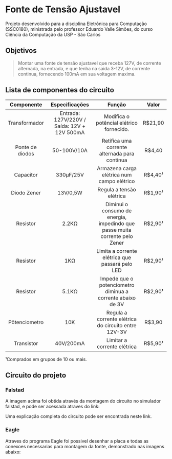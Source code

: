 
# Fonte de Tensão Ajustavel

Projeto desenvolvido para a disciplina Eletrônica para Computação (SSC0180), ministrada pelo professor Eduardo Valle Simões, do curso Ciência da Computação da USP - São Carlos  

## Objetivos
> Montar uma fonte de tensão ajustavel que receba 127V, de corrente alternada, na entrada, e que tenha na saida 3-12V, de corrente continua, fornecendo 100mA em sua voltagem maxima.


## Lista de componentes do circuito 

 Componente | Especificações     | Função | Valor    
:---------: | :-----------------:|:-----: |:----------:  
Transformador   | Entrada: 127V/220V / Saída: 12V + 12V 500mA | Modifica o potêncial elétrico fornecido.     | R$21,90 
Ponte de diodos | 50-100V/10A | Retifica uma corrente alternada para continua                                | R$4,40  
Capacitor       | 330µF/25V | Armazena carga elétrica num campo elétrico                                   | R$4,40¹ 
Diodo Zener     | 13V/0,5W | Regula a tensão elétrica                                                        | R$1,90¹ 
Resistor        | 2.2KΩ |Diminui o consumo de energia, impedindo que passe muita corrente pelo Zener | R$2,90¹ 
Resistor        | 1KΩ | Limita a corrente elétrica que passará pelo LED                                      | R$2,90¹ 
Resistor        | 5.1KΩ | Impede que o potenciometro diminua a corrente abaixo de 3V                         | R$2,90¹ 
Pôtenciometro   | 10K | Regula a corrente elétrica do circuito entre 12V-3V                       | R$3,90  
Transistor      | 40V/200mA  | Limitar a corrente elétrica                                        | R$5,90¹ 


¹Comprados em grupos de 10 ou mais.



## Circuito do projeto

### Falstad 

  A imagem acima foi obtida através da montagem do circuito no simulador falstad, e pode ser acessada atraves do link:
  
  Uma explicação completa do circuito pode ser encontrada neste link. 

### Eagle 

  Atraves do programa Eagle foi possivel desenhar a placa e todas as conexoes necessarias para montagem da fonte, demonstrado nas imagens abaixo:


